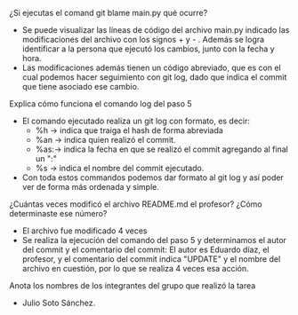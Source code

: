 ¿Si ejecutas el comand git blame main.py qué ocurre?

- Se puede visualizar las líneas de código del archivo main.py indicado las modificaciones del archivo con los signos + y - . Además se logra identificar a la persona que ejecutó los cambios, junto con la fecha y hora.
- Las modificaciones además tienen un código abreviado, que es con el cual podemos hacer seguimiento con git log, dado que indica el commit que tiene asociado ese cambio.


Explica cómo funciona el comando log del paso 5

- El comando ejecutado realiza un git log con formato, es decir:
  - %h  -> indica que traiga el hash de forma abreviada
  - %an -> indica quien realizó el commit.
  - %as:-> indica la fecha en que se realizó el commit agregando al final un ":"
  - %s  -> indica el nombre del commit ejecutado.
- Con toda estos commandos podemos dar formato al git log y así poder ver de forma más ordenada y simple.

¿Cuántas veces modificó el archivo README.md el profesor? ¿Cómo determinaste ese número?

- El archivo fue modificado 4 veces
- Se realiza la ejecución del comando del paso 5 y determinamos el autor del commit y el comentario del commit: El autor es Eduardo díaz, el profesor, y el comentario del commit indica "UPDATE" y el nombre del archivo en cuestión, por lo que se realiza 4 veces esa acción.


Anota los nombres de los integrantes del grupo que realizó la tarea
- Julio Soto Sánchez.